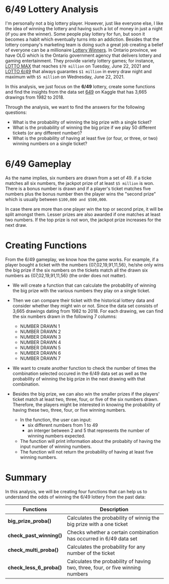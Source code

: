 # 6/49 Lottery Analysis 


I'm personally not a big lottery player. However, just like everyone else, I like the idea of winning the lottery and having such a lot of money in just a night (if you are the winner). Some people play lottery for fun, but soon it becomes a habit which eventually turns into an addiction. Besides that the lottery company's marketing team is doing such a great job creating a belief of everyone can be a millionaire [Lottery Winners](https://www.playnow.com/lottery/winners/you-could-be-next/). In Ontario province, we have OLG which is the Ontario government agency that delivers lottery and gaming entertainment. They provide variety lottery games; for instance, [LOTTO MAX](https://www.olg.ca/en/lottery/play-lotto-max-encore.html) that reaches `$70 million` on Tuesday, June 22, 2021 and [LOTTO 6/49](https://www.olg.ca/en/lottery/play-lotto-649-encore/about.html) that always guarantes `$1 million` in every draw night and maximum with `$5 millio`n on Wednesday, June 22, 2021. 

In this analysis, we just focus on the **6/49** lottery, create some functions and find the insights from the data set [649](https://www.kaggle.com/datascienceai/lottery-dataset) on Kaggle that has 3,665 drawings from 1982 to 2018.

Through the analysis, we want to find the answers for the following questions:
* What is the probability of winning the big prize with a single ticket?
* What is the probability of winning the big prize if we play 50 different tickets (or any different number)?
* What is the probability of having at least five (or four, or three, or two) winning numbers on a single ticket?

# 6/49 Gameplay


As the name implies, six numbers are drawn from a set of 49. if a ticke matches all six numbers, the jackpot prize of at least `$5 million` is won. There is a bonus number is drawn and if a player's ticket matches five numbers plus the bonus number then the player wins the "second prize" which is usually between `$100,000 and $500,000`.

In case there are more than one player win the top or second prize, it will be split amongst them. Lesser prizes are also awarded if one matches at least two numbers. If the top prize is not won, the jackpot prize increases for the next draw.

# Creating Functions



From the 6/49 gameplay, we know how the game works. For example, if a player bought a ticket with the numbers {07,02,19,91,11,56}, he/she only wins the big prize if the six numbers on the tickets match all the drawn six numbers as {07,02,19,91,11,56} (the order does not matter).

* We will create a function that can calculate the probability of winning the big prize with the various numbers they play on a single ticket.

* Then we can compare their ticket with the historical lottery data and consider whether they might win or not. Since the data set consists of 3,665 drawings dating from 1982 to 2018. For each drawing, we can find the six numbers drawn in the following 7 columns:

    - NUMBER DRAWN 1
    - NUMBER DRAWN 2
    - NUMBER DRAWN 3
    - NUMBER DRAWN 4
    - NUMBER DRAWN 5
    - NUMBER DRAWN 6
    - NUMBER DRAWN 7

* We want to create another function to check the number of times the combination selected occured in the 6/49 data set as well as the probability of winning the big prize in the next drawing with that combination.

* Besides the big prize, we can also win the smaller prizes if the players' ticket match at least two, three, four, or five of the six numbers drawn. Therefore, the players might be interested in knowing the probability of having these two, three, four, or five winning numbers.

    * In the function, the user can input:
        * six different numbers from 1 to 49
        * an interger between 2 and 5 that represents the number of winning numbers expected.
    * The function will print information about the probabity of having the input number of winning numbers.
    * The function will not return the probability of having at least five winning numbers.

# Summary

In this analysis, we will be creating four functions that can help us to understand the odds of winning the 6/49 lottery from the past data:


|    <strong>Functions</strong>        |  Description                                        |
|-------------------|-----------------------------------------------------|
|<strong>big_prize_proba() </strong>  | Calculates the probability of winnig the big prize with a one ticket    |   
|<strong>check_past_winning()</strong>         | Checks whether a certain combination has occurred in 6/49 data set     |   
|<strong>check_multi_proba()</strong>         | Calculates the probability for any number of the ticket  |
|<strong>check_less_6_proba()</strong>   |  Calculates the probability of having two, three, four, or five winning numbers  |

